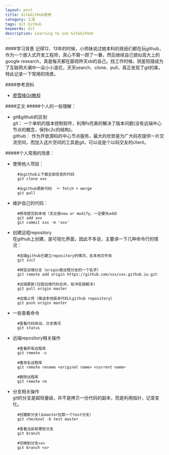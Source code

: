 ```yaml
---
layout: post
title: Git&GitHub使用
category: 工具
tags: Git GitHub
keywords: Git
description: Learning to use Git&GitHub
---
```


####学习背景
记得12、13年的时候，小师妹说过她本科的孩纸们都在玩github，作为一个嵌入式开发工程师，真心不屑一顾了一番，然后继续自己貌似高大上的google research，真是每天都在鄙视昨天sb的自己。找工作时候，阴差阳错成为了互联网大潮中一朵小小浪花，天天search、clone、pull，真正发现了git的美，特此记录一下常用的场景。

####参考资料  

- [廖雪峰Git教程](http://www.liaoxuefeng.com/wiki/0013739516305929606dd18361248578c67b8067c8c017b000)


####正文
#####个人的一些理解：

- git&github的区别  
	git：		一个单机的版本控制软件，利用fs完美的解决了版本问题(没有远端中心节点的概念，保持c2c的结构)。  
	github：	作为开放源码的中心节点服务，最大的优势是为广大码农提供一片交流空间，而加入这片空间的工具是git，可以说是个以码交友的client。

#####个人常用的场景：  

- 使用他人项目：

		#从github上下载全部信息的代码
		git clone xxx   
	
		#从github更新代码  ＝ fetch + merge
		git pull
	
- 维护自己的代码：
		
		#修改提交到本地（无论是new or modify，一定要先add）
		git add xxx
		git commit xxx -m 'xxx'
	
- 创建远程repository  
  在github上创建，是可视化界面，因此不多说，主要讲一下几种命令行的情况：
  		
  		#远端github已建立repository的情况，在本地文件夹
  		git init
  		
  		#绑定远端分支（origin是远程分支的一个名字）
		git remote add origin https://github.com/xxx/xxx.github.io.git
		
		#远端更新(拉取远端代码合并，有冲突就解决)
		git pull origin master
		
		#远端上传（推送本地版本代码入github repository）
		git push origin master
		
- 一些查看命令  
  
  		#查看代码改动、分支情况
  		git status
  		
- 远端repository相关操作
	
		#查看所有远程库
		git remote -v
		
		#重命名远程库
		git remote rename <original name> <current name>
		
		#删除远程库
		git remote rm
		
- 分支相关操作  
	git的分支是超轻量级，并不是拷贝一份代码的副本，而是利用指针，记录变化。
	
		#创建新分支(从master拉取一个test分支）
		git checkout -b test master
		
		#查看当前有哪些分支
		git branch
		
		#切换到分支<x>
		git branch <x>
		
		
		
		
  		
		
	
	
	
	